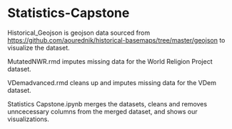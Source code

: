 # Statistics-Capstone

Historical_Geojson is geojson data sourced from https://github.com/aourednik/historical-basemaps/tree/master/geojson to visualize the dataset.

MutatedNWR.rmd imputes missing data for the World Religion Project dataset.

VDemadvanced.rmd cleans up and imputes missing data for the VDem dataset.

Statistics Capstone.ipynb merges the datasets, cleans and removes unncecessary columns from the merged dataset, and shows our visualizations.

